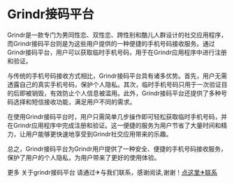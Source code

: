 # Grindr接码平台

Grindr是一款专门为男同性恋、双性恋、跨性别和酷儿人群设计的社交应用程序，而Grindr接码平台则是为这些用户提供的一种便捷的手机号码接收服务。通过Grindr接码平台，用户可以获取临时手机号码，用于在Grindr应用程序中进行注册和验证。

与传统的手机号码接收方式相比，Grindr接码平台具有诸多优势。首先，用户无需透露自己的真实手机号码，保护个人隐私。其次，临时手机号码只用于一次验证目的后即被销毁，有效防止个人信息被滥用。此外，Grindr接码平台还提供了多种号码选择和短信接收功能，满足用户不同的需求。

在使用Grindr接码平台时，用户只需简单几步操作即可轻松获取临时手机号码，并在Grindr应用程序中完成注册和验证。这一便捷的服务为用户节省了大量时间和精力，让用户能够更快速地享受到Grindr社交应用带来的乐趣。

总之，Grindr接码平台为Grindr用户提供了一种安全、便捷的手机号码接收服务，保护了用户的个人隐私，为用户带来了更好的使用体验。

更多 关于grindr接码平台 请通过✈与我们联系，感谢阅读,谢谢！[点这里✈联系](https://ads.k02.cc)